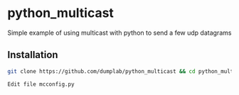 # python_multicast

Simple example of using multicast with python to send a few udp datagrams

## Installation

```bash
git clone https://github.com/dumplab/python_multicast && cd python_multicast

Edit file mcconfig.py
